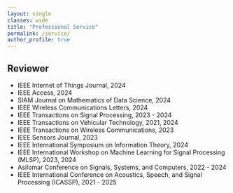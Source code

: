 ```yaml
---
layout: single
classes: wide
title: "Professional Service"
permalink: /service/
author_profile: true
---
```


## Reviewer

- IEEE Internet of Things Journal, 2024
- IEEE Access, 2024
- SIAM Journal on Mathematics of Data Science, 2024
- IEEE Wireless Communications Letters, 2024
- IEEE Transactions on Signal Processing, 2023 - 2024
- IEEE Transactions on Vehicular Technology, 2021, 2024
- IEEE Transactions on Wireless Communications, 2023
- IEEE Sensors Journal, 2023
- IEEE International Symposium on Information Theory, 2024
- IEEE International Workshop on Machine Learning for Signal Processing (MLSP), 2023, 2024
- Asilomar Conference on Signals, Systems, and Computers, 2022 - 2024
- IEEE International Conference on Acoustics, Speech, and Signal Processing
(ICASSP), 2021 - 2025